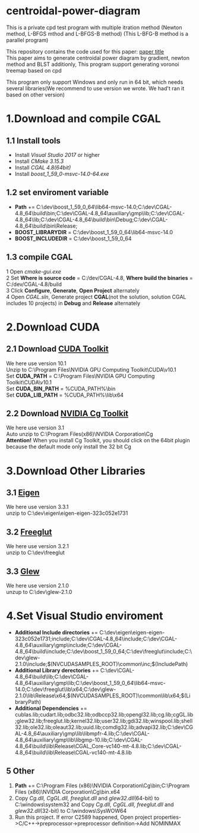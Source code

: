 # centroidal-power-diagram
This is a private cpd test program with multiple itration method (Newton method, L-BFGS mthod and L-BFGS-B method)
(This L-BFG-B method is a parallel program)

This repository contains the code used for this paper:
[paper title](http://111.231.57.188:81)  
This paper aims to generate centroidal power diagram by gradient, newton method and BLST
additionly,  This program support generating voronoi treemap based on cpd

This program only support Windows and only run in 64 bit, which needs several libraries(We recommend to use version we wrote. We had't ran it based on other version)

# 1.Download and compile CGAL
## 1.1 Install tools
* Install *Visual Studio 2017* or higher
* Install *CMake 3.15.3*
* Install *CGAL 4.8(64bit)*
* Install *boost_1_59_0-msvc-14.0-64.exe*

## 1.2 set enviroment variable
* **Path** += C:\dev\boost_1_59_0_64\lib64-msvc-14.0;C:\dev\CGAL-4.8_64\build\bin;C:\dev\CGAL-4.8_64\auxiliary\gmp\lib;C:\dev\CGAL-4.8_64\lib;C:\dev\CGAL-4.8_64\build\bin\Debug;C:\dev\CGAL-4.8_64\build\bin\Release;
* **BOOST_LIBRARYDIR** = C:\dev\boost_1_59_0_64\lib64-msvc-14.0
* **BOOST_INCLUDEDIR** = C:\dev\boost_1_59_0_64

## 1.3 compile CGAL
1 Open *cmake-gui.exe*  
2 Set **Where is source code** = C:/dev/CGAL-4.8, **Where build the binaries** = C:/dev/CGAL-4.8/build  
3 Click **Configure**, **Generate**, **Open Project** alternately  
4 Open *CGAL.sln*, Generate project **CGAL**(not the solution, solution CGAL includes 10 projects) in **Debug** and **Release** alternately  

# 2.Download CUDA
## 2.1 Download [CUDA Toolkit](https://developer.nvidia.com/cuda-downloads)
We here use version 10.1  
Unzip to C:\Program Files\NVIDIA GPU Computing Toolkit\CUDA\v10.1  
Set **CUDA_PATH** = C:\Program Files\NVIDIA GPU Computing Toolkit\CUDA\v10.1  
Set **CUDA_BIN_PATH** = %CUDA_PATH%\bin  
Set **CUDA_LIB_PATH** = %CUDA_PATH%\lib\x64  

## 2.2 Download [NVIDIA Cg Toolkit](https://developer.nvidia.com/cg-toolkit)
We here use version 3.1  
Auto unzip to C:\Program Files(x86)\NVIDIA Corporation\Cg  
**Attention!** When you install Cg Toolkit, you should click on the 64bit plugin because the default mode only install the 32 bit Cg

# 3.Download Other Libraries
## 3.1 [Eigen](http://eigen.tuxfamily.org/index.php?title=Main_Page)
We here use version 3.3.1  
unzip to C:\dev\eigen\eigen-eigen-323c052e1731
## 3.2 [Freeglut](https://nchc.dl.sourceforge.net/project/freeglut/freeglut/3.2.1/freeglut-3.2.1.tar.gz)
We here use version 3.2.1  
unzip to C:\dev\freeglut

## 3.3 [Glew](https://nchc.dl.sourceforge.net/project/glew/glew/2.1.0/glew-2.1.0-win32.zip)
We here use version 2.1.0  
unzup to C:\dev\glew-2.1.0


# 4.Set Visual Studio enviroment
* **Additional Include directories** += C:\dev\eigen\eigen-eigen-323c052e1731;include;C:\dev\CGAL-4.8_64\include;C:\dev\CGAL-4.8_64\auxiliary\gmp\include;C:\dev\CGAL-4.8_64\build\include;C:\dev\boost_1_59_0_64;C:\dev\freeglut\include;C:\dev\glew-2.1.0\include;$(NVCUDASAMPLES_ROOT)\common\inc;$(IncludePath)
* **Additional Library derectories** += C:\dev\CGAL-4.8_64\build\lib;C:\dev\CGAL-4.8_64\auxiliary\gmp\lib;C:\dev\boost_1_59_0_64\lib64-msvc-14.0;C:\dev\freeglut\lib\x64;C:\dev\glew-2.1.0\lib\Release\x64;$(NVCUDASAMPLES_ROOT)\common\lib\x64;$(LibraryPath) 
* **Additional Dependencies** += cublas.lib;cudart.lib;odbc32.lib;odbccp32.lib;opengl32.lib;cg.lib;cgGL.lib;glew32.lib;freeglut.lib;kernel32.lib;user32.lib;gdi32.lib;winspool.lib;shell32.lib;ole32.lib;oleaut32.lib;uuid.lib;comdlg32.lib;advapi32.lib;C:\dev\CGAL-4.8_64\auxiliary\gmp\lib\libmpfr-4.lib;C:\dev\CGAL-4.8_64\auxiliary\gmp\lib\libgmp-10.lib;C:\dev\CGAL-4.8_64\build\lib\Release\CGAL_Core-vc140-mt-4.8.lib;C:\dev\CGAL-4.8_64\build\lib\Release\CGAL-vc140-mt-4.8.lib

## 5 Other
1. **Path** += C:\Program Files (x86)\NVIDIA Corporation\Cg\bin;C:\Program Files (x86)\NVIDIA Corporation\Cg\bin.x64
2. Copy *Cg.dll, CgGL.dll, freeglut.dll* and *glew32.dll*(64-bit) to C:\windows\system32 and Copy *Cg.dll, CgGL.dll, freeglut.dll* and *glew32.dll*(32-bit) to C:\windows\SysWOW64
3. Run this project. If error C2589 happened, Open project properties->C/C++->preprocessor->preprocessor definition->Add NOMINMAX
